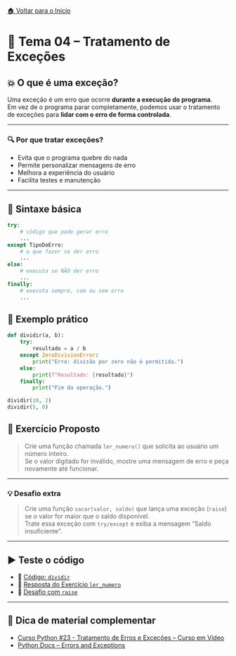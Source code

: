 [🏠 Voltar para o Início](../README.md)

# 📘 Tema 04 – Tratamento de Exceções

## 💥 O que é uma exceção?

Uma exceção é um erro que ocorre **durante a execução do programa**.  
Em vez de o programa parar completamente, podemos usar o tratamento de exceções para **lidar com o erro de forma controlada**.

---

### 🔍 Por que tratar exceções?

- Evita que o programa quebre do nada
- Permite personalizar mensagens de erro
- Melhora a experiência do usuário
- Facilita testes e manutenção

---

## 🧱 Sintaxe básica

```python
try:
    # código que pode gerar erro
    ...
except TipoDoErro:
    # o que fazer se der erro
    ...
else:
    # executa se NÃO der erro
    ...
finally:
    # executa sempre, com ou sem erro
    ...

```

## 📄 Exemplo prático

```python
def dividir(a, b):
    try:
        resultado = a / b
    except ZeroDivisionError:
        print("Erro: divisão por zero não é permitida.")
    else:
        print(f"Resultado: {resultado}")
    finally:
        print("Fim da operação.")

dividir(10, 2)
dividir(5, 0)
```
## 🧪 Exercício Proposto

> Crie uma função chamada `ler_numero()` que solicita ao usuário um número inteiro.  
> Se o valor digitado for inválido, mostre uma mensagem de erro e peça novamente até funcionar.

---

### 💡 Desafio extra

> Crie uma função `sacar(valor, saldo)` que lança uma exceção (`raise`) se o valor for maior que o saldo disponível.  
> Trate essa exceção com `try/except` e exiba a mensagem “Saldo insuficiente”.

---

## ▶️ Teste o código

- 📄 [Código: `dividir`](./dividir.py)  
- 📄 [Resposta do Exercício `ler_numero`](./ler_numero.py)  
- 📄 [Desafio com `raise`](./sacar_valor.py)

---

## 🔗 Dica de material complementar

- [Curso Python #23 - Tratamento de Erros e Exceções – Curso em Vídeo](https://www.youtube.com/watch?v=xz2B3bfNjEk)  
- [Python Docs – Errors and Exceptions](https://docs.python.org/3/tutorial/errors.html)


